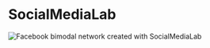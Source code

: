 # SocialMediaLab

![Facebook bimodal network created with SocialMediaLab](https://raw.githubusercontent.com/voson-lab/SocialMediaLab/master/miscellaneous/exported_graph_images/Facebook_bimodal_network_socialmedialab_Star_Wars.png?token=AKw5r_WagSdf1f9L-peOJfKZZqIkMYwCks5WVRxNwA%3D%3D)
